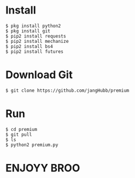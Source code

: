 # Install
```
$ pkg install python2
$ pkg install git
$ pip2 install requests
$ pip2 install mechanize
$ pip2 install bs4
$ pip2 install futures
```
# Download Git
```
$ git clone https://github.com/jangHubb/premium
```
# Run
```
$ cd premium
$ git pull
$ ls
$ python2 premium.py
```

# ENJOYY BROO
